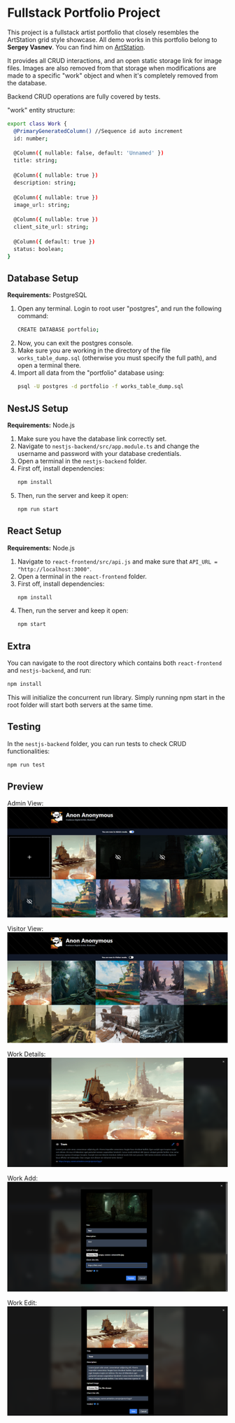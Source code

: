 # Fullstack Portfolio Project

This project is a fullstack artist portfolio that closely resembles the ArtStation grid style showcase. All demo works in this portfolio belong to **Sergey Vasnev**. You can find him on [ArtStation](https://sergey_vasnev.artstation.com/).

It provides all CRUD interactions, and an open static storage link for image files. Images are also removed from that storage when modifications are made to a specific "work" object and when it's completely removed from the database.

Backend CRUD operations are fully covered by tests.

"work" entity structure:
```sh
export class Work {
  @PrimaryGeneratedColumn() //Sequence id auto increment
  id: number;

  @Column({ nullable: false, default: 'Unnamed' })
  title: string;

  @Column({ nullable: true })
  description: string;

  @Column({ nullable: true })
  image_url: string;

  @Column({ nullable: true })
  client_site_url: string;

  @Column({ default: true })
  status: boolean;
}
```

## Database Setup

**Requirements:** PostgreSQL

1. Open any terminal. Login to root user "postgres", and run the following command:
    ```sh
    CREATE DATABASE portfolio;
    ```
2. Now, you can exit the postgres console.
3. Make sure you are working in the directory of the file `works_table_dump.sql` (otherwise you must specify the full path), and open a terminal there.
4. Import all data from the "portfolio" database using:
    ```sh
    psql -U postgres -d portfolio -f works_table_dump.sql
    ```

## NestJS Setup

**Requirements:** Node.js

1. Make sure you have the database link correctly set.
2. Navigate to `nestjs-backend/src/app.module.ts` and change the username and password with your database credentials.
3. Open a terminal in the `nestjs-backend` folder.
4. First off, install dependencies:
    ```sh
    npm install
    ```
5. Then, run the server and keep it open:
    ```sh
    npm run start
    ```

## React Setup

**Requirements:** Node.js

1. Navigate to `react-frontend/src/api.js` and make sure that `API_URL = "http://localhost:3000"`.
2. Open a terminal in the `react-frontend` folder.
3. First off, install dependencies:
    ```sh
    npm install
    ```
4. Then, run the server and keep it open:
    ```sh
    npm start
    ```

## Extra

You can navigate to the root directory which contains both `react-frontend` and `nestjs-backend`, and run:
```sh
npm install
```
This will initialize the concurrent run library. Simply running npm start in the root folder will start both servers at the same time.

## Testing

In the `nestjs-backend` folder, you can run tests to check CRUD functionalities:
```sh
npm run test
```

## Preview
Admin View:
![Admin View](https://github.com/RaduCot/fullstack-portfolio/blob/master/git/home_admin.png)

Visitor View:
![Visitor View](https://github.com/RaduCot/fullstack-portfolio/blob/master/git/home_visitor.png)

Work Details:
![Work Details](https://github.com/RaduCot/fullstack-portfolio/blob/master/git/work_details.png)

Work Add:
![Work Add](https://github.com/RaduCot/fullstack-portfolio/blob/master/git/work_add.png)

Work Edit:
![Work Edit](https://github.com/RaduCot/fullstack-portfolio/blob/master/git/work_edit.png)
